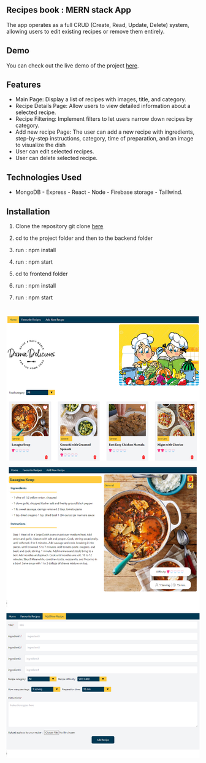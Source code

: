 ## Recipes book : MERN stack App
The app operates as a full CRUD (Create, Read, Update, Delete) system, allowing users to edit existing recipes or remove them entirely.

## Demo

You can check out the live demo of the project [here](https://merncookbook-front2.vercel.app/).

## Features

- Main Page: Display a list of recipes with images, title, and category.
- Recipe Details Page: Allow users to view detailed information about a selected recipe.
- Recipe Filtering: Implement filters to let users narrow down recipes by category.
- Add new recipe Page: The user can add a new recipe with ingredients, step-by-step instructions, category, time of preparation, and an image to visualize the dish
- User can edit selected recipes.
- User can delete selected recipe.

## Technologies Used

- MongoDB - Express - React - Node - Firebase storage - Taillwind.

## Installation
  1. Clone the repository
git clone [here](https://github.com/hobaDevHome/merncookbook)

2. cd to the project folder and then to the backend folder
3. run : npm install
5. run :  npm start
6. cd to frontend folder
7. run : npm install
8. run : npm start
      
#
#

![home page](https://github.com/hobaDevHome/merncookbook/blob/master/frontend/src/images/sc2.jpg)

![recipe details](https://github.com/hobaDevHome/merncookbook/blob/master/frontend/src/images/sc1.jpg)
![add new recipe](https://github.com/hobaDevHome/merncookbook/blob/master/frontend/src/images/sc3.jpg)

